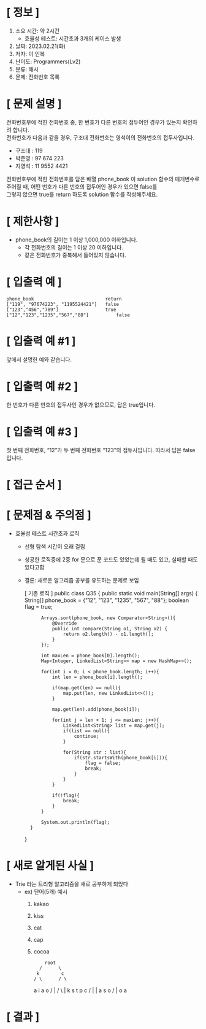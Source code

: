 # **[ 정보 ]**
1. 소요 시간: 약 2시간
    - 효율성 테스트: 시간초과 3개의 케이스 발생
2. 날짜: 2023.02.21(화)
3. 저자: 이 인복
4. 난이도: Programmers(Lv2)
5. 분류: 해시   
6. 문제: 전화번호 목록

# **[ 문제 설명 ]**
전화번호부에 적힌 전화번호 중, 한 번호가 다른 번호의 접두어인 경우가 있는지 확인하려 합니다.   
전화번호가 다음과 같을 경우, 구조대 전화번호는 영석이의 전화번호의 접두사입니다.   
- 구조대 : 119
- 박준영 : 97 674 223
- 지영석 : 11 9552 4421

전화번호부에 적힌 전화번호를 담은 배열 phone_book 이 solution 함수의 매개변수로 주어질 때, 어떤 번호가 다른 번호의 접두어인 경우가 있으면 false를  
그렇지 않으면 true를 return 하도록 solution 함수를 작성해주세요.

# **[ 제한사항 ]**
- phone_book의 길이는 1 이상 1,000,000 이하입니다.
    - 각 전화번호의 길이는 1 이상 20 이하입니다.
    - 같은 전화번호가 중복해서 들어있지 않습니다.

# **[ 입출력 예 ]**
    phone_book	                        return
    ["119", "97674223", "1195524421"]	false
    ["123","456","789"]	                true
    ["12","123","1235","567","88"]	        false

# **[ 입출력 예 #1 ]**
앞에서 설명한 예와 같습니다.

# **[ 입출력 예 #2 ]**
한 번호가 다른 번호의 접두사인 경우가 없으므로, 답은 true입니다.

# **[ 입출력 예 #3 ]**
첫 번째 전화번호, “12”가 두 번째 전화번호 “123”의 접두사입니다. 따라서 답은 false입니다.

# **[ 접근 순서 ]**

# **[ 문제점 & 주의점 ]**
- 효율성 테스트 시간초과 로직
    - 선형 탐색 시간이 오래 걸림
    - 성공한 로직중에 2중 for 문으로 푼 코드도 있었는데 될 때도 있고, 실패할 때도 있다고함
    - 결론: 새로운 알고리즘 공부를 유도하는 문제로 보임
  

        [ 기존 로직 ]
        public class Q35 {
            public static void main(String[] args) {
                String[] phone_book = {"12", "123", "1235", "567", "88"};
                boolean flag = true;

                Arrays.sort(phone_book, new Comparator<String>(){
                    @Override
                    public int compare(String o1, String o2) {
                        return o2.length() - o1.length();
                    }
                });
        
                int maxLen = phone_book[0].length();
                Map<Integer, LinkedList<String>> map = new HashMap<>();
        
                for(int i = 0; i < phone_book.length; i++){
                    int len = phone_book[i].length();
        
                    if(map.get(len) == null){
                        map.put(len, new LinkedList<>());
                    }
        
                    map.get(len).add(phone_book[i]);
        
                    for(int j = len + 1; j <= maxLen; j++){
                        LinkedList<String> list = map.get(j);
                        if(list == null){
                            continue;
                        }
        
                        for(String str : list){
                            if(str.startsWith(phone_book[i])){
                                flag = false;
                                break;
                            }
                        }
                    }
        
                    if(!flag){
                        break;
                    }
                }
        
                System.out.println(flag);
            }
        }

# **[ 새로 알게된 사실 ]**
- Trie 라는 트리형 알고리즘을 새로 공부하게 되었다
   - ex) 단어(5개) 예시
       1. kakao
       2. kiss
       3. cat
       4. cap
       5. cocoa
  

                  root
                /      \
               k        c
              / \      / \
             a   i    a   o
            /    |   / \  |
           k     s  t   p c
          /      |        |
         a       s        o
        /                 |
       o                  a

# **[ 결과 ]**

